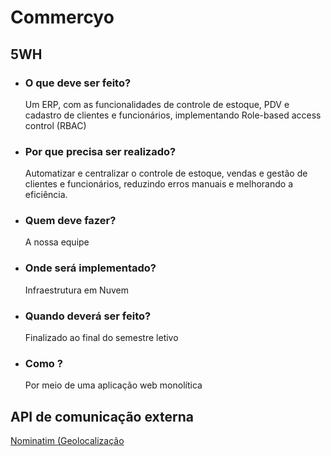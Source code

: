 # **Commercyo**

## 5WH

- ### O que deve ser feito?
  Um ERP, com as funcionalidades de controle de estoque, PDV e cadastro de clientes e funcionários, implementando Role-based access control (RBAC)
- ### Por que precisa ser realizado?
   Automatizar e centralizar o controle de estoque, vendas e gestão de clientes e funcionários, reduzindo erros manuais e melhorando a eficiência.
- ### Quem deve fazer?
  A nossa equipe
- ### Onde será implementado?
  Infraestrutura em Nuvem
- ### Quando deverá ser feito?
  Finalizado ao final do semestre letivo
- ### Como ?
  Por meio de uma aplicação web monolítica

## API de comunicação externa
 [Nominatim (Geolocalização](https://nominatim.org/)
  
